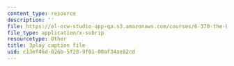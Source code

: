 ```yaml
---
content_type: resource
description: ''
file: https://ol-ocw-studio-app-qa.s3.amazonaws.com/courses/6-370-the-battlecode-programming-competition-january-iap-2013/c13ef46d026b5f289f0100af34ae82cd_PA3bcu83j38.srt
file_type: application/x-subrip
resourcetype: Other
title: 3play caption file
uid: c13ef46d-026b-5f28-9f01-00af34ae82cd
---
```

